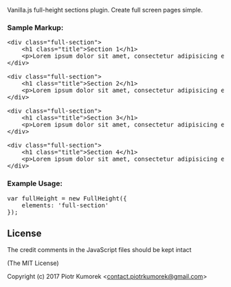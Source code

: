 Vanilla.js full-height sections plugin. Create full screen pages simple.

### Sample Markup:
<pre>&lt;div class="full-section">
	&lt;h1 class="title">Section 1&lt/h1>
	&lt;p>Lorem ipsum dolor sit amet, consectetur adipisicing elit, sed do eiusmod tempor incididunt ut labore et dolore magna aliqua.&lt;/p>
&lt;/div>

&lt;div class="full-section">
	&lt;h1 class="title">Section 2&lt/h1>
	&lt;p>Lorem ipsum dolor sit amet, consectetur adipisicing elit, sed do eiusmod tempor incididunt ut labore et dolore magna aliqua.&lt;/p>
&lt;/div>

&lt;div class="full-section">
	&lt;h1 class="title">Section 3&lt/h1>
	&lt;p>Lorem ipsum dolor sit amet, consectetur adipisicing elit, sed do eiusmod tempor incididunt ut labore et dolore magna aliqua.&lt;/p>
&lt;/div>

&lt;div class="full-section">
	&lt;h1 class="title">Section 4&lt/h1>
	&lt;p>Lorem ipsum dolor sit amet, consectetur adipisicing elit, sed do eiusmod tempor incididunt ut labore et dolore magna aliqua.&lt;/p>
&lt;/div>
</pre>

### Example Usage:
<pre>
var fullHeight = new FullHeight({
	elements: 'full-section'
});
</pre>

## License

The credit comments in the JavaScript files should be kept intact

(The MIT License)

Copyright (c) 2017 Piotr Kumorek &lt;contact.piotrkumorek@gmail.com&gt;
